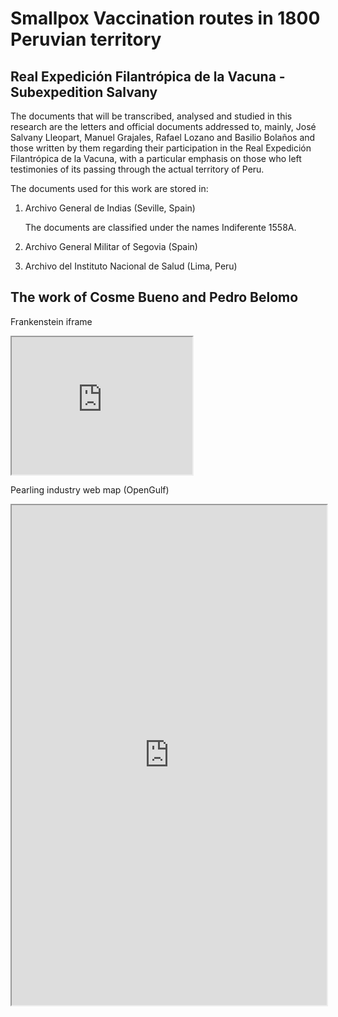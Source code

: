# Smallpox Vaccination routes in 1800 Peruvian territory 

## Real Expedición Filantrópica de la Vacuna - Subexpedition Salvany

The documents that will be transcribed, analysed and studied in this research are the letters and official documents addressed to, mainly, José Salvany Lleopart, Manuel Grajales, Rafael Lozano and Basilio Bolaños and those written by them regarding their participation in the Real Expedición Filantrópica de la Vacuna, with a particular emphasis on those who left testimonies of its passing through the actual territory of Peru.

The documents used for this work are stored in:

1. Archivo General de Indias (Seville, Spain)

	The documents are classified under the names Indiferente 1558A.

2. Archivo General Militar of Segovia (Spain)
3. Archivo del Instituto Nacional de Salud (Lima, Peru)

## The work of Cosme Bueno and Pedro Belomo

Frankenstein iframe

<iframe style='width: 289px; height: 220px;' src='https://voyant-tools.org/tool/Cirrus/?corpus=frank'></iframe>

Pearling industry web map (OpenGulf)

<iframe src="https://opengulf.github.io/webapps/Pearlprotection/index.html#6/28.516/52.077" width="100%" height="800"></iframe>
